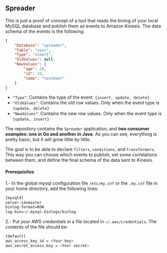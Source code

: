 ## Spreader
This is just a proof of concept of a tool that reads the binlog of your local MySQL database and publish them as events to Amazon Kinesis.
The data schema of the events is the following: 
```json
{
    "Database": "spreader",
    "Table": "user",
    "Type": "insert",  
    "OldValues": null,  
    "NewValues": {     
        "age": 20,
        "id": 18,
        "name": "testUser"
    }
}
```
* `"Type"`: Contains the type of the event: `{insert, update, delete}`
* `"OldValues"`: Contains the old row values. Only when the event type is `{update, delete}`
* `"NewValues"`: Contains the new row values. Only when the event type is `{update, insert}`

The repository contains the `Spreader` application, and **two consumer examples: one in Go and another in Java**. 
As you can see, everything is pretty basic, but it will grow little by little.

The goal is to be able to declare `filters`, `conditions`, and `transformers`. This way you can choose which events to publish, set some
correlations between them, and define the final schema of the data sent to Kinesis.

#### Prerequisites

1.- In the global mysql configuration file `/etc/my.cnf` or the `.my.cnf` file in your home directory, add the following lines:
```sh
[mysqld]
server-id=master
binlog-format=ROW
log-bin=~/.mysql-binlogs/binlog
```
2.- Put your AWS credentials in a file located in `~/.aws/credentials`. The contents of the file should be:
```sh
[default]
aws_access_key_id = <Your key>
aws_secret_access_key = <Your secret>
```
